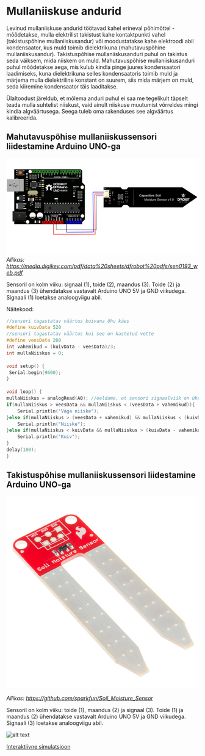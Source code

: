 # Mullaniiskuse andurid

Levinud mullaniiskuse andurid töötavad kahel erineval põhimõttel - mõõdetakse, mulla elektrilist takistust kahe kontaktpunkti vahel (takistuspõhine mullaniiskusandur) või moodustatakse kahe elektroodi abil kondensaator, kus muld toimib dielektrikuna (mahutavuspõhine mullaniiskusandur). Takistuspõhise mullaniiskusanduri puhul on takistus seda väiksem, mida niiskem on muld. Mahutavuspõhise mullaniiskusanduri puhul mõõdetakse aega, mis kulub kindla pinge juures kondensaatori laadimiseks, kuna dielektrikuna selles kondensaatoris toimib muld ja märjema mulla dielektriline konstant on suurem, siis mida märjem on muld, seda kiiremine kondensaator täis laaditakse.

Ülaltoodust järeldub, et mõlema anduri puhul ei saa me tegelikult täpselt teada mulla suhtelist niiskust, vaid ainult niiskuse muutumist võrreldes mingi kindla algväärtusega. Seega tuleb oma rakenduses see algväärtus kalibreerida.

## Mahutavuspõhise mullaniiskussensori liidestamine Arduino UNO-ga
![alt text](meedia/capSensor.png)
*Allikas: https://media.digikey.com/pdf/data%20sheets/dfrobot%20pdfs/sen0193_web.pdf*

Sensoril on kolm viiku: signaal (1), toide (2), maandus (3). Toide (2) ja maandus (3) ühendatakse vastavalt Arduino UNO 5V ja GND viikudega. Signaali (1) loetakse analoogviigu abil.

Näitekood:
~~~cpp
//sensori tagastatav väärtus kuivana õhu käes
#define kuivData 520 
//sensori tagastatav väärtus kui see on kastetud vette
#define veesData 260 
int vahemikud = (kuivData - veesData)/3; 
int mullaNiiskus = 0;

void setup() {
 Serial.begin(9600); 
}

void loop() {
mullaNiiskus = analogRead(A0); //eeldame, et sensori signaalviik on ühendatud A0-ga
if(mullaNiiskus > veesData && mullaNiiskus < (veesData + vahemikud)){
    Serial.println("Väga niiske");
}else if(mullaNiiskus > (veesData + vahemikud) && mullaNiiskus < (kuivData - vahemikud)){
    Serial.println("Niiske");
}else if(mullaNiiskus < kuivData && mullaNiiskus > (kuivData - vahemikud)){
    Serial.println("Kuiv");
}
delay(100);
} 
~~~

## Takistuspõhise mullaniiskussensori liidestamine Arduino UNO-ga

![alt text](meedia/rstSensor.jpg)

*Allikas: https://github.com/sparkfun/Soil_Moisture_Sensor*

Sensoril on kolm viiku: toide (1), maandus (2) ja signaal (3). Toide (1) ja maandus (2) ühendatakse vastavalt Arduino UNO 5V ja GND viikudega. Signaali (3) loetakse analoogviigu abil.

![alt text](meedia/rstSensorNäide.png)

[Interaktiivne simulatsioon](https://www.tinkercad.com/things/4pnOvk3wPmM-mullaniiskusandur?sharecode=pWHr1Q7Gbze-wi4If8gJDYhszK5PpjZSsQYjYZZKnzA)